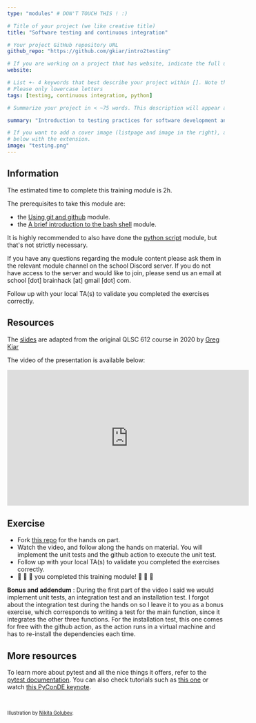 ```yaml
---
type: "modules" # DON'T TOUCH THIS ! :)

# Title of your project (we like creative title)
title: "Software testing and continuous integration"

# Your project GitHub repository URL
github_repo: "https://github.com/gkiar/intro2testing"

# If you are working on a project that has website, indicate the full url including "https://" below or leave it empty.
website:

# List +- 4 keywords that best describe your project within []. Note that the project summary also involves a number of key words. Those are listed on top of the [github repository](https://github.com/PSY6983-2021/project_template), click `manage topics`.
# Please only lowercase letters
tags: [testing, continuous integration, python]

# Summarize your project in < ~75 words. This description will appear at the top of your page and on the list page with other projects..

summary: "Introduction to testing practices for software development and in particular continuous integration, with a guided hands-on example."

# If you want to add a cover image (listpage and image in the right), add it to your directory and indicate the name
# below with the extension.
image: "testing.png"
---
```

<!-- This is an html comment and this won't appear in the rendered page. You are now editing the "content" area, the core of your description. Everything that you can do in markdown is allowed below. We added a couple of comments to guide your through documenting your progress. -->

## Information

The estimated time to complete this training module is 2h.

The prerequisites to take this module are:
 * the [Using git and github](/modules/git_github) module.
 * the [A brief introduction to the bash shell](/modules/introduction_to_terminal) module.

It is highly recommended to also have done the [python script](/modules/python_scripts) module, but that's not strictly necessary.

If you have any questions regarding the module content please ask them in the relevant module channel on the school Discord server. If you do not have access 
to the server and would like to join, please send us an email at school [dot] brainhack [at] gmail [dot] com.

Follow up with your local TA(s) to validate you completed the exercises correctly.

## Resources
The [slides](https://drive.google.com/file/d/1M3nr4D0-cPCjHjL23vk-BXth2TqHshtj/view?usp=sharing) are adapted from the original QLSC 612 course in 2020 by [Greg Kiar](https://twitter.com/g_kiar)

The video of the presentation is available below:
<iframe width="560" height="315" src="https://www.youtube.com/embed/TIPIap8rZyE" title="YouTube video player" frameborder="0" allow="accelerometer; autoplay; clipboard-write; encrypted-media; gyroscope; picture-in-picture; web-share" allowfullscreen></iframe>


## Exercise

 * Fork [this repo](https://github.com/school-brainhack/testing_CI_module) for the hands on part.
 * Watch the video, and follow along the hands on material. You will implement the unit tests and the github action to execute the unit test.
 * Follow up with your local TA(s) to validate you completed the exercises correctly.
 * :tada: :tada: :tada: you completed this training module! :tada: :tada: :tada:

 **Bonus and addendum** : During the first part of the video I said we would implement unit tests, an integration test and an installation test. I forgot about the integration test during the hands on so I leave it to you as a bonus exercise, which corresponds to writing a test for the main function, since it integrates the other three functions. For the installation test, this one comes for free with the github action, as the action runs in a virtual machine and has to re-install the dependencies each time. 

## More resources

To learn more about pytest and all the nice things it offers, refer to the [pytest documentation](https://docs.pytest.org/en/6.2.x/contents.html#toc). You can also check tutorials such as [this one](https://www.guru99.com/pytest-tutorial.html) or watch [this PyConDE keynote](https://www.youtube.com/watch?v=CMuSn9cofbI).

<br/>

<span style="font-size:0.8em;">Illustration by <a href="https://www.flaticon.com/authors/nikita-golubev">Nikita Golubev</a>.<span/>
